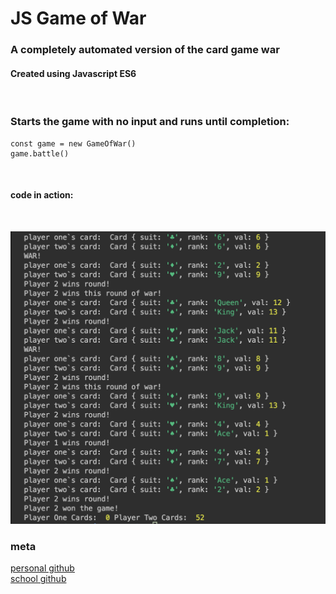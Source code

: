 # JS Game of War
### <strong>A completely automated version of the card game war </strong>
#### Created using Javascript ES6
<br>


### Starts the game with no input and runs until completion:

```
const game = new GameOfWar()
game.battle()
```
<br>

#### code in action:
<br>

![](game-console.png)

### meta


[personal github](https://github.com/professrx/) <br>
[school github](git.generalassemb.ly/professrx)
